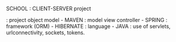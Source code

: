 SCHOOL : CLIENT-SERVER  project 

: project object model - MAVEN
: model view controller - SPRING
: framework (ORM) - HIBERNATE
: language - JAVA
: use of servlets, urlconnectivity, sockets, tokens.
